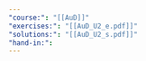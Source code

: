 ```yaml
---
"course:": "[[AuD]]"
"exercises:": "[[AuD_U2_e.pdf]]"
"solutions:": "[[AuD_U2_s.pdf]]"
"hand-in:":
---
```

